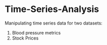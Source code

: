 # Time-Series-Analysis

Manipulating time series data for two datasets:
1. Blood pressure metrics
2. Stock Prices
